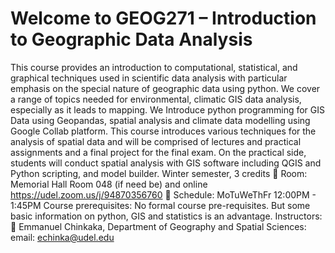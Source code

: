 # Welcome to GEOG271 – Introduction to Geographic Data Analysis

This course provides an introduction to computational, statistical, and graphical techniques used in scientific data
analysis with particular emphasis on the special nature of geographic data using python. We cover a range of topics
needed for environmental, climatic GIS data analysis, especially as it leads to mapping. We Introduce python
programming for GIS Data using Geopandas, spatial analysis and climate data modelling using Google Collab platform.
This course introduces various techniques for the analysis of spatial data and will be comprised of lectures and practical
assignments and a final project for the final exam. On the practical side, students will conduct spatial analysis with GIS
software including QGIS and Python scripting, and model builder.
Winter semester, 3 credits
 Room: Memorial Hall Room 048 (if need be) and online https://udel.zoom.us/j/94870356760
 Schedule: MoTuWeThFr 12:00PM - 1:45PM
Course prerequisites: No formal course pre-requisites. But some basic information on python, GIS and statistics is
an advantage.
Instructors:
 Emmanuel Chinkaka, Department of Geography and Spatial Sciences:
email: echinka@udel.edu
